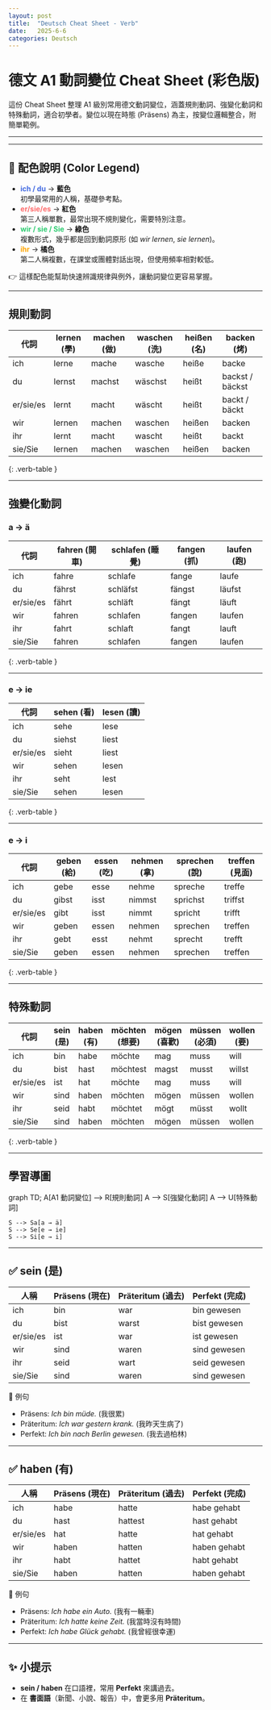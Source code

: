 ```yaml
---
layout: post
title:  "Deutsch Cheat Sheet - Verb"
date:   2025-6-6
categories: Deutsch
---
```


<!-- 流量追蹤 -->
<script src="{{ '/assets/js/momo-script.js' | relative_url }}"></script>


# 德文 A1 動詞變位 Cheat Sheet (彩色版)

這份 Cheat Sheet 整理 A1 級別常用德文動詞變位，涵蓋規則動詞、強變化動詞和特殊動詞，適合初學者。變位以現在時態 (Präsens) 為主，按變位邏輯整合，附簡單範例。

---

<style>
/* 整列上色（所有欄位） */
.verb-table tbody tr:nth-child(1) td { color: #4169E1; font-weight: bold; } /* ich */
.verb-table tbody tr:nth-child(2) td { color: #4169E1; font-weight: bold; } /* du */
.verb-table tbody tr:nth-child(3) td { color: #FF6B6B; font-weight: bold; } /* er/sie/es */
.verb-table tbody tr:nth-child(4) td { color: #2ECC71; font-weight: bold; } /* wir */
.verb-table tbody tr:nth-child(5) td { color: #FFA500; font-weight: bold; } /* ihr */
.verb-table tbody tr:nth-child(6) td { color: #2ECC71; font-weight: bold; } /* sie/Sie */
</style>

<style>
.verb-table th, .verb-table td {
  min-width: 100px;  /* 最小寬度 */
  padding: 4px 8px;  /* 表格內邊距 */
}
</style>

---

## 🎨 配色說明 (Color Legend)

- <span style="color:#4169E1; font-weight:bold">ich / du</span> → **藍色**  
  初學最常用的人稱，基礎參考點。  
- <span style="color:#FF6B6B; font-weight:bold">er/sie/es</span> → **紅色**  
  第三人稱單數，最常出現不規則變化，需要特別注意。  
- <span style="color:#2ECC71; font-weight:bold">wir / sie / Sie</span> → **綠色**  
  複數形式，幾乎都是回到動詞原形 (如 *wir lernen*, *sie lernen*)。  
- <span style="color:#FFA500; font-weight:bold">ihr</span> → **橘色**  
  第二人稱複數，在課堂或團體對話出現，但使用頻率相對較低。  

👉 這樣配色能幫助快速辨識規律與例外，讓動詞變位更容易掌握。

---

## 規則動詞

| 代詞       | lernen (學) | machen (做) | waschen (洗) | heißen (名) | backen (烤) |
|------------|-------------|-------------|--------------|-------------|-------------|
| ich        | lerne       | mache       | wasche       | heiße       | backe       |
| du         | lernst      | machst      | wäschst      | heißt       | backst / bäckst |
| er/sie/es  | lernt       | macht       | wäscht       | heißt       | backt / bäckt   |
| wir        | lernen      | machen      | waschen      | heißen      | backen      |
| ihr        | lernt       | macht       | wascht       | heißt       | backt       |
| sie/Sie    | lernen      | machen      | waschen      | heißen      | backen      |
{: .verb-table }

---

## 強變化動詞

### a → ä

| 代詞       | fahren (開車) | schlafen (睡覺) | fangen (抓) | laufen (跑) |
|------------|---------------|----------------|-------------|-------------|
| ich        | fahre         | schlafe        | fange       | laufe       |
| du         | fährst        | schläfst       | fängst      | läufst      |
| er/sie/es  | fährt         | schläft        | fängt       | läuft       |
| wir        | fahren        | schlafen       | fangen      | laufen      |
| ihr        | fahrt         | schlaft        | fangt       | lauft       |
| sie/Sie    | fahren        | schlafen       | fangen      | laufen      |
{: .verb-table }

---

### e → ie

| 代詞       | sehen (看) | lesen (讀) |
|------------|------------|------------|
| ich        | sehe       | lese       |
| du         | siehst     | liest      |
| er/sie/es  | sieht      | liest      |
| wir        | sehen      | lesen      |
| ihr        | seht       | lest       |
| sie/Sie    | sehen      | lesen      |
{: .verb-table }

---

### e → i

| 代詞       | geben (給) | essen (吃) | nehmen (拿) | sprechen (說) | treffen (見面) |
|------------|-----------|------------|-------------|---------------|----------------|
| ich        | gebe      | esse       | nehme       | spreche       | treffe         |
| du         | gibst     | isst       | nimmst      | sprichst      | triffst        |
| er/sie/es  | gibt      | isst       | nimmt       | spricht       | trifft         |
| wir        | geben     | essen      | nehmen      | sprechen      | treffen        |
| ihr        | gebt      | esst       | nehmt       | sprecht       | trefft         |
| sie/Sie    | geben     | essen      | nehmen      | sprechen      | treffen        |
{: .verb-table }

---

## 特殊動詞

| 代詞       | sein (是) | haben (有) | möchten (想要) | mögen (喜歡) | müssen (必須) | wollen (要) | dürfen (允許) | können (能) | wissen (知道) |
|------------|-----------|------------|----------------|--------------|---------------|-------------|---------------|-------------|---------------|
| ich        | bin       | habe       | möchte         | mag          | muss          | will        | darf          | kann        | weiß          |
| du         | bist      | hast       | möchtest       | magst        | musst         | willst      | darfst        | kannst      | weißt         |
| er/sie/es  | ist       | hat        | möchte         | mag          | muss          | will        | darf          | kann        | weiß          |
| wir        | sind      | haben      | möchten        | mögen        | müssen        | wollen      | dürfen        | können      | wissen        |
| ihr        | seid      | habt       | möchtet        | mögt         | müsst         | wollt       | dürft         | könnt       | wisst         |
| sie/Sie    | sind      | haben      | möchten        | mögen        | müssen        | wollen      | dürfen        | können      | wissen        |
{: .verb-table }

---

## 學習導圖

<div class="mermaid">
graph TD;
    A[A1 動詞變位] --> R[規則動詞]
    A --> S[強變化動詞]
    A --> U[特殊動詞]

    S --> Sa[a → ä]
    S --> Se[e → ie]
    S --> Si[e → i]
</div>


---

## ✅ sein (是)

| 人稱       | Präsens (現在) | Präteritum (過去) | Perfekt (完成) |
|------------|----------------|-------------------|----------------|
| ich        | bin            | war               | bin gewesen    |
| du         | bist           | warst             | bist gewesen   |
| er/sie/es  | ist            | war               | ist gewesen    |
| wir        | sind           | waren             | sind gewesen   |
| ihr        | seid           | wart              | seid gewesen   |
| sie/Sie    | sind           | waren             | sind gewesen   |

📌 例句  
- Präsens: *Ich bin müde.* (我很累)  
- Präteritum: *Ich war gestern krank.* (我昨天生病了)  
- Perfekt: *Ich bin nach Berlin gewesen.* (我去過柏林)  

---

## ✅ haben (有)

| 人稱       | Präsens (現在) | Präteritum (過去) | Perfekt (完成) |
|------------|----------------|-------------------|----------------|
| ich        | habe           | hatte             | habe gehabt    |
| du         | hast           | hattest           | hast gehabt    |
| er/sie/es  | hat            | hatte             | hat gehabt     |
| wir        | haben          | hatten            | haben gehabt   |
| ihr        | habt           | hattet            | habt gehabt    |
| sie/Sie    | haben          | hatten            | haben gehabt   |

📌 例句  
- Präsens: *Ich habe ein Auto.* (我有一輛車)  
- Präteritum: *Ich hatte keine Zeit.* (我當時沒有時間)  
- Perfekt: *Ich habe Glück gehabt.* (我曾經很幸運)  

---

## ✨ 小提示

- **sein / haben** 在口語裡，常用 **Perfekt** 來講過去。  
- 在 **書面語**（新聞、小說、報告）中，會更多用 **Präteritum**。 







